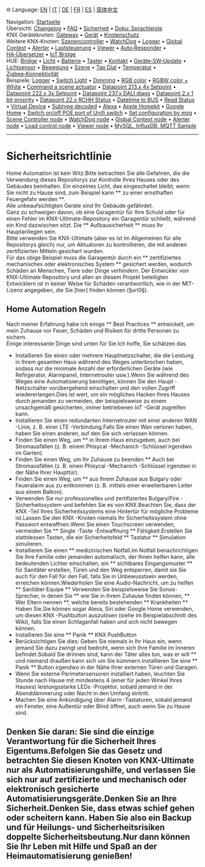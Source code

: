 🌐 Language: [EN](https://supergiovane.github.io/node-red-contrib-knx-ultimate/wiki/SECURITY) | [IT](https://supergiovane.github.io/node-red-contrib-knx-ultimate/wiki/it-SECURITY) | [DE](https://supergiovane.github.io/node-red-contrib-knx-ultimate/wiki/de-SECURITY) | [FR](https://supergiovane.github.io/node-red-contrib-knx-ultimate/wiki/fr-SECURITY) | [ES](https://supergiovane.github.io/node-red-contrib-knx-ultimate/wiki/es-SECURITY) | [简体中文](https://supergiovane.github.io/node-red-contrib-knx-ultimate/wiki/zh-CN-SECURITY)

<!-- NAV START -->
Navigation: [Startseite](https://supergiovane.github.io/node-red-contrib-knx-ultimate/wiki/de-Home)  
Übersicht: [Changelog](https://github.com/Supergiovane/node-red-contrib-knx-ultimate/blob/master/CHANGELOG.md) • [FAQ](https://supergiovane.github.io/node-red-contrib-knx-ultimate/wiki/de-FAQ-Troubleshoot) • [Sicherheit](https://supergiovane.github.io/node-red-contrib-knx-ultimate/wiki/de-SECURITY) • [Doku: Sprachleiste](https://supergiovane.github.io/node-red-contrib-knx-ultimate/wiki/de-Docs-Language-Bar)  
KNX Geräteknoten: [Gateway](https://supergiovane.github.io/node-red-contrib-knx-ultimate/wiki/de-Gateway-configuration) • [Gerät](https://supergiovane.github.io/node-red-contrib-knx-ultimate/wiki/de-Device) • [Knotenschutz](https://supergiovane.github.io/node-red-contrib-knx-ultimate/wiki/de-Protections)  
Weitere KNX‑Knoten: [Szenencontroller](https://supergiovane.github.io/node-red-contrib-knx-ultimate/wiki/de-SceneController-Configuration) • [WatchDog](https://supergiovane.github.io/node-red-contrib-knx-ultimate/wiki/de-WatchDog-Configuration) • [Logger](https://supergiovane.github.io/node-red-contrib-knx-ultimate/wiki/de-Logger-Configuration) • [Global Context](https://supergiovane.github.io/node-red-contrib-knx-ultimate/wiki/de-GlobalVariable) • [Alerter](https://supergiovane.github.io/node-red-contrib-knx-ultimate/wiki/de-Alerter-Configuration) • [Laststeuerung](https://supergiovane.github.io/node-red-contrib-knx-ultimate/wiki/de-LoadControl-Configuration) • [Viewer](https://supergiovane.github.io/node-red-contrib-knx-ultimate/wiki/de-knxUltimateViewer) • [Auto‑Responder](https://supergiovane.github.io/node-red-contrib-knx-ultimate/wiki/de-KNXAutoResponder) • [HA‑Übersetzer](https://supergiovane.github.io/node-red-contrib-knx-ultimate/wiki/de-HATranslator) • [IoT Bridge](https://supergiovane.github.io/node-red-contrib-knx-ultimate/wiki/de-IoT-Bridge-Configuration)  
HUE: [Bridge](https://supergiovane.github.io/node-red-contrib-knx-ultimate/wiki/de-HUE%20Bridge%20configuration) • [Licht](https://supergiovane.github.io/node-red-contrib-knx-ultimate/wiki/de-HUE%20Light) • [Batterie](https://supergiovane.github.io/node-red-contrib-knx-ultimate/wiki/de-HUE%20Battery) • [Taster](https://supergiovane.github.io/node-red-contrib-knx-ultimate/wiki/de-HUE%20Button) • [Kontakt](https://supergiovane.github.io/node-red-contrib-knx-ultimate/wiki/de-HUE%20Contact%20sensor) • [Geräte‑SW‑Update](https://supergiovane.github.io/node-red-contrib-knx-ultimate/wiki/de-HUE%20Device%20software%20update) • [Lichtsensor](https://supergiovane.github.io/node-red-contrib-knx-ultimate/wiki/de-HUE%20Light%20sensor) • [Bewegung](https://supergiovane.github.io/node-red-contrib-knx-ultimate/wiki/de-HUE%20Motion) • [Szene](https://supergiovane.github.io/node-red-contrib-knx-ultimate/wiki/de-HUE%20Scene) • [Tap Dial](https://supergiovane.github.io/node-red-contrib-knx-ultimate/wiki/de-HUE%20Tapdial) • [Temperatur](https://supergiovane.github.io/node-red-contrib-knx-ultimate/wiki/de-HUE%20Temperature%20sensor) • [Zigbee‑Konnektivität](https://supergiovane.github.io/node-red-contrib-knx-ultimate/wiki/de-HUE%20Zigbee%20connectivity)  
Beispiele: [Logger](https://supergiovane.github.io/node-red-contrib-knx-ultimate/wiki/de-Logger-Sample) • [Switch Light](https://supergiovane.github.io/node-red-contrib-knx-ultimate/wiki/-Sample---Switch-light) • [Dimming](https://supergiovane.github.io/node-red-contrib-knx-ultimate/wiki/-Sample---Dimming) • [RGB color](https://supergiovane.github.io/node-red-contrib-knx-ultimate/wiki/-Sample---RGB-Color) • [RGBW color + White](https://supergiovane.github.io/node-red-contrib-knx-ultimate/wiki/-Sample---RGBW-Color-plus-White) • [Command a scene actuator](https://supergiovane.github.io/node-red-contrib-knx-ultimate/wiki/-Sample---Control-a-scene-actuator) • [Datapoint 213.x 4x Setpoint](https://supergiovane.github.io/node-red-contrib-knx-ultimate/wiki/-Sample---DPT213) • [Datapoint 222.x 3x Setpoint](https://supergiovane.github.io/node-red-contrib-knx-ultimate/wiki/-Sample---DPT222) • [Datapoint 237.x DALI diags](https://supergiovane.github.io/node-red-contrib-knx-ultimate/wiki/-Sample---DPT237) • [Datapoint 2.x 1 bit proprity](https://supergiovane.github.io/node-red-contrib-knx-ultimate/wiki/-Sample---DPT2) • [Datapoint 22.x RCHH Status](https://supergiovane.github.io/node-red-contrib-knx-ultimate/wiki/-Sample---DPT22) • [Datetime to BUS](https://supergiovane.github.io/node-red-contrib-knx-ultimate/wiki/-Sample---DateTime-to-BUS) • [Read Status](https://supergiovane.github.io/node-red-contrib-knx-ultimate/wiki/-Sample---Read-value-from-Device) • [Virtual Device](https://supergiovane.github.io/node-red-contrib-knx-ultimate/wiki/-Sample---Virtual-Device) • [Subtype decoded](https://supergiovane.github.io/node-red-contrib-knx-ultimate/wiki/-Sample---Subtype) • [Alexa](https://supergiovane.github.io/node-red-contrib-knx-ultimate/wiki/-Sample---Alexa) • [Apple Homekit](https://supergiovane.github.io/node-red-contrib-knx-ultimate/wiki/-Sample---Apple-Homekit) • [Google Home](https://supergiovane.github.io/node-red-contrib-knx-ultimate/wiki/-Sample---Google-Assistant) • [Switch on/off POE port of Unifi switch](https://supergiovane.github.io/node-red-contrib-knx-ultimate/wiki/-Sample---UnifiPOE) • [Set configuration by msg](https://supergiovane.github.io/node-red-contrib-knx-ultimate/wiki/-Sample-setConfig) • [Scene Controller node](https://supergiovane.github.io/node-red-contrib-knx-ultimate/wiki/Sample-Scene-Node) • [WatchDog node](https://supergiovane.github.io/node-red-contrib-knx-ultimate/wiki/-Sample---WatchDog) • [Global Context node](https://supergiovane.github.io/node-red-contrib-knx-ultimate/wiki/SampleGlobalContextNode) • [Alerter node](https://supergiovane.github.io/node-red-contrib-knx-ultimate/wiki/SampleAlerter) • [Load control node](https://supergiovane.github.io/node-red-contrib-knx-ultimate/wiki/SampleLoadControl) • [Viewer node](https://supergiovane.github.io/node-red-contrib-knx-ultimate/wiki/knxUltimateViewer) • [MySQL, InfluxDB, MQTT Sample](https://supergiovane.github.io/node-red-contrib-knx-ultimate/wiki/Sample-KNX2MQTT-KNX2MySQL-KNX2InfluxDB)
<!-- NAV END -->

---

# Sicherheitsrichtlinie

Home Automation ist kein Witz.Bitte betrachten Sie alle Gefahren, die die Verwendung dieses Repositorys zur Kontrolle Ihres Hauses oder des Gebäudes beinhalten.
Ein einzelnes Licht, das eingeschaltet bleibt, wenn Sie nicht zu Hause sind, zum Beispiel kann \*\* zu einer ernsthaften Feuergefahr werden \*\*. <br/>
Alle unbeaufsichtigten Geräte sind Ihr Gebäude gefährdet. <br/>
Ganz zu schweigen davon, ob eine Garagentür für Ihre Schuld oder für einen Fehler im KNX-Ultimate-Repository ein Garagentür schließt, während ein Kind dazwischen sitzt.
Die \*\* Aufbausicherheit \*\* muss Ihr Hauptanliegen sein. <br/>
Bitte verwenden Sie KNX-Ultimate (aber es ist im Allgemeinen für alle Repositorys gleich) nur, um Aktuatoren zu kontrollieren, die mit anderen zertifizierten Mitteln gesichert wurden. <br/>
Für das obige Beispiel muss die Garagentür durch ein \*\* zertifiziertes mechanisches oder elektronisches System \*\* gesichert werden, wodurch Schäden an Menschen, Tiere oder Dinge verhindern.
Der Entwickler von KNX-Ultimate Repository und allen an diesem Projekt beteiligten Entwicklern ist in keiner Weise für Schäden verantwortlich, wie in der MIT-Lizenz angegeben, die Sie \[hier] finden können (§url0§). <br/>

## Home Automation Regeln

Nach meiner Erfahrung habe ich einige \*\* Best Practices \*\* entwickelt, um mein Zuhause vor Feuer, Schäden und Risiken für dritte Personen zu sichern. <br/>
Einige interessante Dinge sind unten für Sie.Ich hoffe, Sie schätzen das. <br/>

- Installieren Sie einen oder mehrere Hauptnetzschalter, die die Leistung in Ihrem gesamten Haus während des Weges unterbrochen haben, sodass nur die minimale Anzahl der erforderlichen Geräte (wie Refirgerator, Alarmpanel, Internetrouter usw.).Wenn Sie während des Weges eine Automatisierung benötigen, können Sie den Haupt -Netzschalter vorübergehend einschalten und den vollen Zugriff wiedererlangen.Dies ist wert, um ein mögliches Hacken Ihres Hauses durch jemanden zu vermeiden, der beispielsweise zu einem unsachgemäß gesicherten, immer betriebenen IoT -Gerät zugreifen kann.
- Installieren Sie einen redundanten Internetrouter mit einer anderen WAN -Linie, z. B. einer LTE -Verbindung.Falls Sie einen Wan verloren haben, haben Sie einen anderen, auf den Sie sich verlassen können.
- Finden Sie einen Weg, um \*\* in Ihrem Haus einzugeben, auch bei Stromausfällen (z. B. einem Phisycal -Mechanich -Schlüssel irgendwo im Garten).
- Finden Sie einen Weg, um Ihr Zuhause zu beenden \*\* Auch bei Stromausfällen (z. B. einen Phisycal -Mechanich -Schlüssel irgendwo in der Nähe Ihrer Haupttür).
- Finden Sie einen Weg, um \*\* aus Ihrem Zuhause aus Bulgary oder Feueralarm aus zu entkommen (z. B. mittels einer erweiterbaren Leiter aus einem Balkon).
- Verwenden Sie nur professionelles und zertifiziertes Bulgary/Fire -Sicherheitssystem und befehlen Sie es von KNX.Beachten Sie, dass der KNX -Teil Ihres Sicherheitssystems eine Hintertür für mögliche Probleme ist.Lassen Sie den KNX -Knoten niemals Ihr Sicherheitssystem ohne Passwort entwaffnen.Wenn Sie einen Touchscreen verwenden, vermeiden Sie \*\* Single -Taste -Entwaffnung \*\* Fähigkeit.Erstellen Sie stattdessen Tasten, die ein Sicherheitsfeld \*\* Tastatur \*\* Simulation simulieren.
- Installieren Sie einen \*\* medizinischen Notfall.Im Notfall benachrichtigen Sie Ihre Familie oder jemanden automatisch, der Ihnen helfen kann, alle bedeutenden Lichter einschalten, ein \*\* sichtbares Eingangsmuster \*\* für Sanitäter erstellen, Türen und den Weg entsperren, damit sie Sie auch für den Fall für den Fall, falls Sie in Unbewusstsein werden, erreichen können.Wiederholen Sie eine Audio-Nachricht, um zu helfen \*\* Sanitäter Equipe \*\* Verwenden Sie beispielsweise Sie Sonos-Sprecher, in denen Sie \*\* wie Sie in Ihrem Zuhause finden können, \*\* Wer Eltern nennen \*\*, welche bereits bestehenden \*\* Krankheiten \*\* Haben Sie.Sie können sogar Alexa, Siri oder Google Home verwenden, um diesen KNX -Pushbutton auszulösen (siehe im Beispielabschnitt des Wiki), falls Sie einen Schlaganfall haben und sich nicht bewegen können.
- Installieren Sie eine \*\* Panik \*\* KNX PushButton
- Berücksichtigen Sie dies: Geben Sie niemals in Ihr Haus ein, wenn jemand Sie dazu zwingt und bedroht, wenn sich Ihre Familie im Inneren befindet.Sobald Sie drinnen sind, kann der Täter alles tun, was er will \*\* und niemand draußen kann sich um Sie kümmern.Installieren Sie eine \*\* Panik \*\* Button irgendwo in der Nähe Ihrer externen Türen und Garagen.
- Wenn Sie externe Perimetersensoren installiert haben, leuchten Sie Stunde nach Hause mit mindestens 4 (einer für jeden Winkel Ihres Hauses) leistungsstarke LEDs -Projektor, sobald jemand in der Abenddämmerung oder Nacht in den Umfang eintritt.
- Machen Sie eine Ankündigung über Alarm -Tastaturen, sobald jemand ein Fenster, eine Außentür oder Blind öffnet, auch wenn Sie zu Hause sind.

## Denken Sie daran: Sie sind die einzige Verantwortung für die Sicherheit Ihres Eigentums.Befolgen Sie das Gesetz und betrachten Sie diesen Knoten von KNX-Ultimate nur als Automatisierungshilfe, und verlassen Sie sich nur auf zertifizierte und mechanisch oder elektronisch gesicherte Automatisierungsgeräte.Denken Sie an Ihre Sicherheit.Denken Sie, dass etwas schief gehen oder scheitern kann. Haben Sie also ein Backup und für Heilungs- und Sicherheitsrisiken doppelte Sicherheitsbeutung.Nur dann können Sie Ihr Leben mit Hilfe und Spaß an der Heimautomatisierung genießen!
